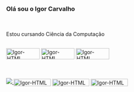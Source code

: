 <n> <h3>  Olá sou o Igor Carvalho <n/> </h3>
  <br> </br>
Estou cursando Ciência da Computação
##
<div>
<img align="center" alt="Igor-HTML" height="30" width="90" src="https://img.shields.io/badge/HTML5-E34F26?style=for-the-badge&logo=html5&logoColor=white"> <a/>
<img align="center" alt="Igor-HTML" height="30" width="90" src="https://img.shields.io/badge/CSS3-1572B6?style=for-the-badge&logo=css3&logoColor=white"> <a/>
<img align="center" alt="Igor-HTML" height="30" width="90" src="https://img.shields.io/badge/Python-14354C?style=for-the-badge&logo=python&logoColor=white"> <a/>



</div>
<br>
<br>
<br>
<div>
 <a href="https://www.linkedin.com/in/igorcarvalhot/" target="blank"> <img src="https://img.shields.io/badge/LinkedIn-0077B5?style=for-the-badge&logo=linkedin&logoColor=white" target=" _blank"> <a/>
<img align="center" alt="Igor-HTML" height="20" width="100" src="https://img.shields.io/badge/Instagram-E4405F?style=for-the-badge&logo=instagram&logoColor=white"> <a/>
<img align="center" alt="Igor-HTML" height="20" width="100" src="https://img.shields.io/badge/LinkedIn-0077B5?style=for-the-badge&logo=linkedin&logoColor=white"> <a/>
<img align="center" alt="Igor-HTML" height="20" width="100" src="https://img.shields.io/badge/Microsoft_Outlook-0078D4?style=for-the-badge&logo=microsoft-outlook&logoColor=white"> <a/>

</div>
